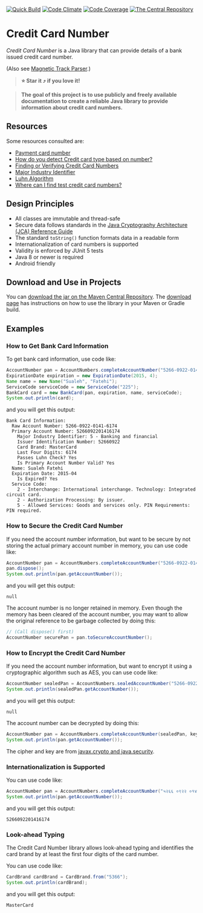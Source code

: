 <!-- markdownlint-disable MD040 MD041 MD004 MD012 -->
[![Quick Build](https://github.com/sualeh/creditcardnumber/actions/workflows/quick_build.yml/badge.svg)](https://github.com/sualeh/creditcardnumber/actions/workflows/quick_build.yml)
[![Code Climate](https://codeclimate.com/github/sualeh/creditcardnumber.png)](https://codeclimate.com/github/sualeh/creditcardnumber)
[![Code Coverage](https://img.shields.io/codeclimate/coverage/sualeh/creditcardnumber)](https://codeclimate.com/github/sualeh/creditcardnumber)
[![The Central Repository](https://img.shields.io/maven-central/v/us.fatehi/creditcardnumber.svg)](https://search.maven.org/search?q=g:us.fatehi%20creditcardnumber*)


# Credit Card Number

*Credit Card Number* is a Java library that can provide details of a bank issued
credit card number.

(Also see [Magnetic Track Parser](https://github.com/sualeh/magnetictrackparser).)

> **:star: Star it :arrow_heading_up: if you love it!**

> **The goal of this project is to use publicly and freely available documentation
to create a reliable Java library to provide information about credit card numbers.**


## Resources

Some resources consulted are:

- [Payment card number](https://en.wikipedia.org/wiki/Payment_card_number)
- [How do you detect Credit card type based on number?](http://stackoverflow.com/questions/72768/how-do-you-detect-credit-card-type-based-on-number)
- [Finding or Verifying Credit Card Numbers](http://www.regular-expressions.info/creditcard.html)
- [Major Industry Identifier](https://en.wikipedia.org/wiki/ISO/IEC_7812#Major_industry_identifier)
- [Luhn Algorithm](http://en.wikipedia.org/wiki/Luhn_algorithm)
- [Where can I find test credit card numbers?](https://www.paypal.com/us/smarthelp/article/where-can-i-find-test-credit-card-numbers-ts2157)


## Design Principles

- All classes are immutable and thread-safe
- Secure data follows standards in the
[Java Cryptography Architecture (JCA) Reference Guide](https://docs.oracle.com/javase/8/docs/technotes/guides/security/crypto/CryptoSpec.html#PBEEx)
- The standard `toString()` function formats data in a readable form
- Internationalization of card numbers is supported
- Validity is enforced by JUnit 5 tests
- Java 8 or newer is required
- Android friendly


## Download and Use in Projects

You can [download the jar on the Maven Central Repository](https://search.maven.org/artifact/us.fatehi/creditcardnumber).
The [download page](https://search.maven.org/artifact/us.fatehi/creditcardnumber) has instructions on how to use the library in your Maven or Gradle build.


## Examples

### How to Get Bank Card Information

To get bank card information, use code like:

```java
AccountNumber pan = AccountNumbers.completeAccountNumber("5266-0922-0141-6174");
ExpirationDate expiration = new ExpirationDate(2015, 4);
Name name = new Name("Sualeh", "Fatehi");
ServiceCode serviceCode = new ServiceCode("225");
BankCard card = new BankCard(pan, expiration, name, serviceCode);
System.out.println(card);
```

and you will get this output:

```
Bank Card Information:
  Raw Account Number: 5266-0922-0141-6174
  Primary Account Number: 5266092201416174
    Major Industry Identifier: 5 - Banking and financial
    Issuer Identification Number: 52660922
    Card Brand: MasterCard
    Last Four Digits: 6174
    Passes Luhn Check? Yes
    Is Primary Account Number Valid? Yes
  Name: Sualeh Fatehi
  Expiration Date: 2015-04
    Is Expired? Yes
  Service Code:
    2 - Interchange: International interchange. Technology: Integrated circuit card.
    2 - Authorization Processing: By issuer.
    5 - Allowed Services: Goods and services only. PIN Requirements: PIN required.
```


### How to Secure the Credit Card Number

If you need the account number information, but want to be secure by not storing the actual primary account number in memory, you can use code like:

```java
AccountNumber pan = AccountNumbers.completeAccountNumber("5266-0922-0141-6174");
pan.dispose();
System.out.println(pan.getAccountNumber());
```

and you will get this output:

```
null

```

The account number is no longer retained in memory. Even though the memory has been cleared of
the account number, you may want to allow the original reference to be garbage collected by
doing this:

```java
// (Call dispose() first)
AccountNumber securePan = pan.toSecureAccountNumber();
```


### How to Encrypt the Credit Card Number

If you need the account number information, but want to encrypt it using a cryptographic algorithm such as AES, you can use code like:

```java
AccountNumber sealedPan = AccountNumbers.sealedAccountNumber("5266-0922-0141-6174", cipher);
System.out.println(sealedPan.getAccountNumber());
```

and you will get this output:

```
null

```

The account number can be decrypted by doing this:

```java
AccountNumber pan = AccountNumbers.completeAccountNumber(sealedPan, key);
System.out.println(pan.getAccountNumber());
```

The cipher and key are from [javax.crypto and java.security](https://docs.oracle.com/en/java/javase/17/security/java-security-overview1.html).


### Internationalization is Supported

You can use code like:

```java
AccountNumber pan = AccountNumbers.completeAccountNumber("५२६६ ०९२२ ०१४१ ६१७४");
System.out.println(pan.getAccountNumber());
```

and you will get this output:

```
5266092201416174
```


### Look-ahead Typing

The Credit Card Number library allows look-ahead typing and identifies the
card brand by at least the first four digits of the card number.

You can use code like:

```java
CardBrand cardBrand = CardBrand.from("5366");
System.out.println(cardBrand);
```

and you will get this output:

```
MasterCard
```
